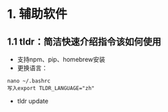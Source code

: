 # 1. 辅助软件
## 1.1 tldr：简洁快速介绍指令该如何使用
- 支持npm、pip、homebrew安装
- 更换语言：
```
nano ~/.bashrc 
写入export TLDR_LANGUAGE="zh"
``` 
- tldr update
